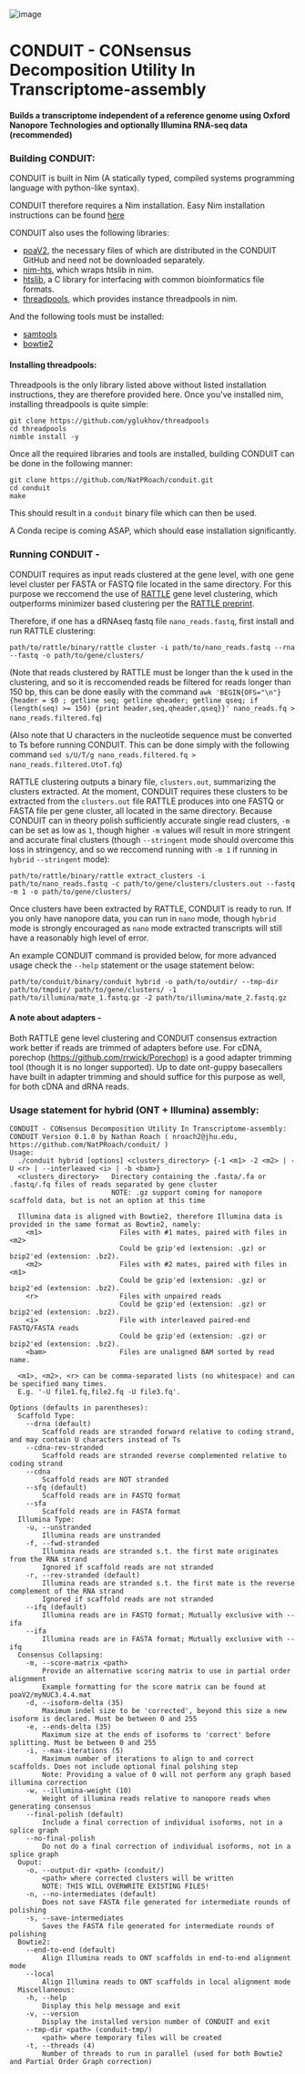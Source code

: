 <!---GNU James Taylor--->

![image](CONDUIT.png)

# CONDUIT - CONsensus Decomposition Utility In Transcriptome-assembly
#### Builds a transcriptome independent of a reference genome using Oxford Nanopore Technologies and optionally Illumina RNA-seq data (recommended)

### Building CONDUIT:
CONDUIT is built in Nim (A statically typed, compiled systems programming language with python-like syntax).

CONDUIT therefore requires a Nim installation. Easy Nim installation instructions can be found [here](https://nim-lang.org/install.html)

CONDUIT also uses the following libraries:
*    [poaV2](https://github.com/tanghaibao/bio-pipeline/tree/master/poaV2), the necessary files of which are distributed in the CONDUIT GitHub and need not be downloaded separately.
*    [nim-hts](https://github.com/brentp/hts-nim), which wraps htslib in nim.
*    [htslib](https://github.com/samtools/htslib), a C library for interfacing with common bioinformatics file formats.
*    [threadpools](https://github.com/yglukhov/threadpools), which provides instance threadpools in nim.

And the following tools must be installed:
*   [samtools](https://github.com/samtools/samtools)
*   [bowtie2](https://github.com/BenLangmead/bowtie2)

#### Installing threadpools:
Threadpools is the only library listed above without listed installation instructions, they are therefore provided here.
Once you've installed nim, installing threadpools is quite simple:
```
git clone https://github.com/yglukhov/threadpools
cd threadpools
nimble install -y
```

Once all the required libraries and tools are installed, building CONDUIT can be done in the following manner:
```
git clone https://github.com/NatPRoach/conduit.git
cd conduit
make
```
This should result in a `conduit` binary file which can then be used.

A Conda recipe is coming ASAP, which should ease installation significantly.

### Running CONDUIT - 
CONDUIT requires as input reads clustered at the gene level, with one gene level cluster per FASTA or FASTQ file located in the same directory. For this purpose we reccomend the use of [RATTLE](https://github.com/comprna/RATTLE) gene level clustering, which outperforms minimizer based clustering per the [RATTLE preprint](https://doi.org/10.1101/2020.02.08.939942).

Therefore, if one has a dRNAseq fastq file `nano_reads.fastq`, first install and run RATTLE clustering:
```
path/to/rattle/binary/rattle cluster -i path/to/nano_reads.fastq --rna --fastq -o path/to/gene/clusters/
```
(Note that reads clustered by RATTLE must be longer than the k used in the clustering, and so it is reccomended reads be filtered for reads longer than 150 bp, this can be done easily with the command `awk 'BEGIN{OFS="\n"} {header = $0 ; getline seq; getline qheader; getline qseq; if (length(seq) >= 150) {print header,seq,qheader,qseq}}' nano_reads.fq > nano_reads.filtered.fq`)

(Also note that U characters in the nucleotide sequence must be converted to Ts before running CONDUIT. This can be done simply with the following command `sed s/U/T/g nano_reads.filtered.fq > nano_reads.filtered.UtoT.fq`)

RATTLE clustering outputs a binary file, `clusters.out`, summarizing the clusters extracted. At the moment, CONDUIT requires these clusters to be extracted from the `clusters.out` file RATTLE produces into one FASTQ or FASTA file per gene cluster, all located in the same directory. Because CONDUIT can in theory polish sufficiently accurate single read clusters, `-m` can be set as low as `1`, though higher `-m` values will result in more stringent and accurate final clusters (though `--stringent` mode should overcome this loss in stringency, and so we reccomend running with `-m 1` if running in `hybrid` `--stringent` mode):
```
path/to/rattle/binary/rattle extract_clusters -i path/to/nano_reads.fastq -c path/to/gene/clusters/clusters.out --fastq -m 1 -o path/to/gene/clusters/
```

Once clusters have been extracted by RATTLE, CONDUIT is ready to run. If you only have nanopore data, you can run in `nano` mode, though `hybrid` mode is strongly encouraged as `nano` mode extracted transcripts will still have a reasonably high level of error.

An example CONDUIT command is provided below, for more advanced usage check the `--help` statement or the usage statement below:
```
path/to/conduit/binary/conduit hybrid -o path/to/outdir/ --tmp-dir path/to/tmpdir/ path/to/gene/clusters/ -1 path/to/illumina/mate_1.fastq.gz -2 path/to/illumina/mate_2.fastq.gz
```

#### A note about adapters -
Both RATTLE gene level clustering and CONDUIT consensus extraction work better if reads are trimmed of adapters before use. For cDNA, porechop (https://github.com/rrwick/Porechop) is a good adapter trimming tool (though it is no longer supported). Up to date ont-guppy basecallers have built in adapter trimming and should suffice for this purpose as well, for both cDNA and dRNA reads.

### Usage statement for hybrid (ONT + Illumina) assembly:
```
CONDUIT - CONsensus Decomposition Utility In Transcriptome-assembly:
CONDUIT Version 0.1.0 by Nathan Roach ( nroach2@jhu.edu, https://github.com/NatPRoach/conduit/ )
Usage:
  ./conduit hybrid [options] <clusters_directory> {-1 <m1> -2 <m2> | -U <r> | --interleaved <i> | -b <bam>}
  <clusters_directory>   Directory containing the .fasta/.fa or .fastq/.fq files of reads separated by gene cluster
                         NOTE: .gz support coming for nanopore scaffold data, but is not an option at this time

  Illumina data is aligned with Bowtie2, therefore Illumina data is provided in the same format as Bowtie2, namely:
    <m1>                   Files with #1 mates, paired with files in <m2>
                           Could be gzip'ed (extension: .gz) or bzip2'ed (extension: .bz2).
    <m2>                   Files with #2 mates, paired with files in <m1>
                           Could be gzip'ed (extension: .gz) or bzip2'ed (extension: .bz2).
    <r>                    Files with unpaired reads
                           Could be gzip'ed (extension: .gz) or bzip2'ed (extension: .bz2).
    <i>                    File with interleaved paired-end FASTQ/FASTA reads
                           Could be gzip'ed (extension: .gz) or bzip2'ed (extension: .bz2).
    <bam>                  Files are unaligned BAM sorted by read name.

  <m1>, <m2>, <r> can be comma-separated lists (no whitespace) and can be specified many times.
  E.g. '-U file1.fq,file2.fq -U file3.fq'.

Options (defaults in parentheses):
  Scaffold Type:
    --drna (default)
        Scaffold reads are stranded forward relative to coding strand, and may contain U characters instead of Ts
    --cdna-rev-stranded
        Scaffold reads are stranded reverse complemented relative to coding strand
    --cdna
        Scaffold reads are NOT stranded
    --sfq (default)
        Scaffold reads are in FASTQ format
    --sfa
        Scaffold reads are in FASTA format
  Illumina Type:
    -u, --unstranded
        Illumina reads are unstranded
    -f, --fwd-stranded
        Illumina reads are stranded s.t. the first mate originates from the RNA strand
        Ignored if scaffold reads are not stranded
    -r, --rev-stranded (default)
        Illumina reads are stranded s.t. the first mate is the reverse complement of the RNA strand
        Ignored if scaffold reads are not stranded
    --ifq (default)
        Illumina reads are in FASTQ format; Mutually exclusive with --ifa
    --ifa
        Illumina reads are in FASTA format; Mutually exclusive with --ifq
  Consensus Collapsing:
    -m, --score-matrix <path>
        Provide an alternative scoring matrix to use in partial order alignment
        Example formatting for the score matrix can be found at poaV2/myNUC3.4.4.mat
    -d, --isoform-delta (35)
        Maximum indel size to be 'corrected', beyond this size a new isoform is declared. Must be between 0 and 255
    -e, --ends-delta (35)
        Maximum size at the ends of isoforms to 'correct' before splitting. Must be between 0 and 255
    -i, --max-iterations (5)
        Maximum number of iterations to align to and correct scaffolds. Does not include optional final polshing step
        Note: Providing a value of 0 will not perform any graph based illumina correction
    -w, --illumina-weight (10)
        Weight of illumina reads relative to nanopore reads when generating consensus
    --final-polish (default)
        Include a final correction of individual isoforms, not in a splice graph
    --no-final-polish
        Do not do a final correction of individual isoforms, not in a splice graph
  Ouput:
    -o, --output-dir <path> (conduit/)
        <path> where corrected clusters will be written
        NOTE: THIS WILL OVERWRITE EXISTING FILES!
    -n, --no-intermediates (default)
        Does not save FASTA file generated for intermediate rounds of polishing
    -s, --save-intermediates
        Saves the FASTA file generated for intermediate rounds of polishing
  Bowtie2:
    --end-to-end (default)
        Align Illumina reads to ONT scaffolds in end-to-end alignment mode
    --local
        Align Illumina reads to ONT scaffolds in local alignment mode
  Miscellaneous:
    -h, --help
        Display this help message and exit
    -v, --version
        Display the installed version number of CONDUIT and exit
    --tmp-dir <path> (conduit-tmp/)
        <path> where temporary files will be created
    -t, --threads (4)
        Number of threads to run in parallel (used for both Bowtie2 and Partial Order Graph correction)
```